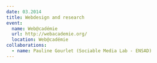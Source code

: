 ```yaml
---
date: 03.2014
title: Webdesign and research
event:
  name: Web@cadémie
  url: http://webacademie.org/
  location: Web@cadémie
collaborations:
  - name: Pauline Gourlet (Sociable Media Lab - ENSAD)
---
```


